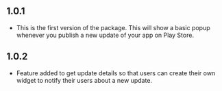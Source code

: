 ## 1.0.1

- This is the first version of the package. This will show a basic popup whenever you publish a new update of your app on Play Store.

## 1.0.2

- Feature added to get update details so that users can create their own widget to notify their users about a new update.
